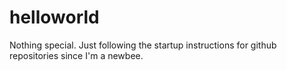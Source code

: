 # helloworld


Nothing special. Just following the startup instructions for github repositories since I'm a newbee.
